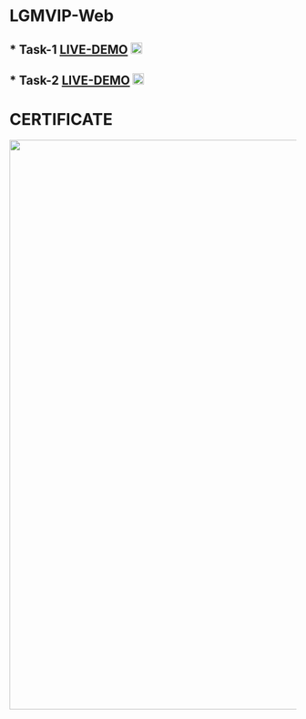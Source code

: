 # LGMVIP-Web
## * Task-1 [LIVE-DEMO](https://lgmvip-web-task1-todo-3ab9.vercel.app/) <img src="https://user-images.githubusercontent.com/78722016/193443129-92b4b82d-e2ab-413f-9510-87b03bbb14f0.png" width="20">
## * Task-2 [LIVE-DEMO](https://task2-tan-theta.vercel.app/) <img src="https://user-images.githubusercontent.com/78722016/193443129-92b4b82d-e2ab-413f-9510-87b03bbb14f0.png" width="20"> <br>
# CERTIFICATE
<div align="center"> <img src="https://user-images.githubusercontent.com/78722016/200259744-5876db60-99a1-4c25-87b3-38d5ee4c2a13.png" width="1000">  </div>
